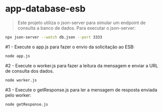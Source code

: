 # app-database-esb


> Este projeto utiliza o json-server para simular um endpoint de consulta a banco de dados. Para executar o json-server:
```bash
npx json-server --watch db.json --port 3333
```


#1 - Execute o app.js para fazer o envio da solicitação ao ESB:
```bash
node app.js
```

#2 - Execute o worker.js para fazer a leitura da mensagem e enviar a URL de consulta dos dados.
```bash
node worker.js
```

#3 - Execute o getResponse.js para ler a mensagem de resposta enviada pelo worker:
```bash
node getResponse.js
```


